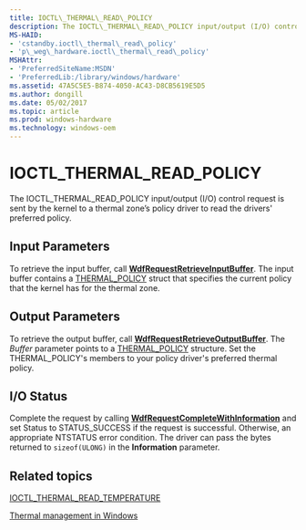 ```yaml
---
title: IOCTL\_THERMAL\_READ\_POLICY
description: The IOCTL\_THERMAL\_READ\_POLICY input/output (I/O) control request is sent by the kernel to a thermal zone’s policy driver to read the drivers' preferred policy.
MS-HAID:
- 'cstandby.ioctl\_thermal\_read\_policy'
- 'p\_weg\_hardware.ioctl\_thermal\_read\_policy'
MSHAttr:
- 'PreferredSiteName:MSDN'
- 'PreferredLib:/library/windows/hardware'
ms.assetid: 47A5C5E5-B874-4050-AC43-D8CB5619E5D5
ms.author: dongill
ms.date: 05/02/2017
ms.topic: article
ms.prod: windows-hardware
ms.technology: windows-oem
---
```


# IOCTL\_THERMAL\_READ\_POLICY


The IOCTL\_THERMAL\_READ\_POLICY input/output (I/O) control request is sent by the kernel to a thermal zone’s policy driver to read the drivers' preferred policy.

## <a href="" id="input-parameters-"></a>Input Parameters


To retrieve the input buffer, call [**WdfRequestRetrieveInputBuffer**](https://msdn.microsoft.com/library/windows/hardware/ff550014). The input buffer contains a [THERMAL\_POLICY](thermal-wait-read.md) struct that specifies the current policy that the kernel has for the thermal zone.

## Output Parameters


To retrieve the output buffer, call [**WdfRequestRetrieveOutputBuffer**](https://msdn.microsoft.com/library/windows/hardware/ff550018). The *Buffer* parameter points to a [THERMAL\_POLICY](thermal-wait-read.md) structure. Set the THERMAL\_POLICY's members to your policy driver's preferred thermal policy.

## I/O Status


Complete the request by calling [**WdfRequestCompleteWithInformation**](https://msdn.microsoft.com/library/windows/hardware/ff549948) and set Status to STATUS\_SUCCESS if the request is successful. Otherwise, an appropriate NTSTATUS error condition. The driver can pass the bytes returned to `sizeof(ULONG)` in the **Information** parameter.

## Related topics


[IOCTL\_THERMAL\_READ\_TEMPERATURE](ioctl-thermal-read-temperature.md)

[Thermal management in Windows](thermal-management-in-windows.md)

 

 







